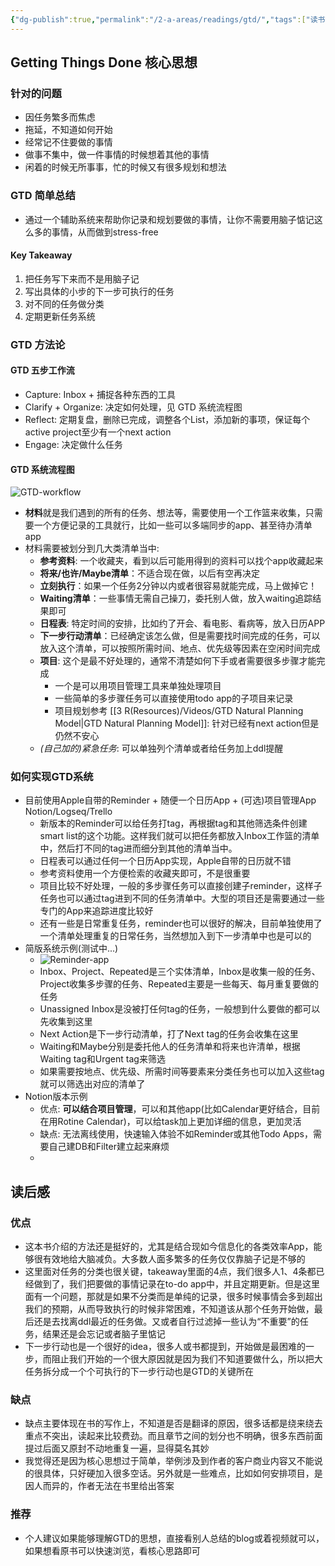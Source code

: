 ```yaml
---
{"dg-publish":true,"permalink":"/2-a-areas/readings/gtd/","tags":["读书笔记","时间管理","效率提升"],"noteIcon":"1"}
---
```



## Getting Things Done 核心思想

### 针对的问题

* 因任务繁多而焦虑
* 拖延，不知道如何开始
* 经常记不住要做的事情
* 做事不集中，做一件事情的时候想着其他的事情
* 闲着的时候无所事事，忙的时候又有很多规划和想法

### GTD 简单总结

* 通过一个辅助系统来帮助你记录和规划要做的事情，让你不需要用脑子惦记这么多的事情，从而做到stress-free

#### Key Takeaway

1. 把任务写下来而不是用脑子记
2. 写出具体的小步的下一步可执行的任务
3. 对不同的任务做分类
4. 定期更新任务系统

### GTD 方法论

#### GTD 五步工作流

- Capture: Inbox + 捕捉各种东西的工具
- Clarify + Organize: 决定如何处理，见 GTD 系统流程图
- Reflect: 定期复盘，删除已完成，调整各个List，添加新的事项，保证每个active project至少有一个next action
- Engage: 决定做什么任务

#### GTD 系统流程图

![GTD-workflow](https://raw.githubusercontent.com/williamlwclwc/Picgo-IHS/main/img/GTD-workflow.jpeg)
* **材料**就是我们遇到的所有的任务、想法等，需要使用一个工作篮来收集，只需要一个方便记录的工具就行，比如一些可以多端同步的app、甚至待办清单app
* 材料需要被划分到几大类清单当中:
	* **参考资料**: 一个收藏夹，看到以后可能用得到的资料可以找个app收藏起来
	* **将来/也许/Maybe清单**：不适合现在做，以后有空再决定
	* **立刻执行**：如果一个任务2分钟以内或者很容易就能完成，马上做掉它！
	* **Waiting清单**：一些事情无需自己操刀，委托别人做，放入waiting追踪结果即可
	* **日程表**: 特定时间的安排，比如约了开会、看电影、看病等，放入日历APP
	* **下一步行动清单**：已经确定该怎么做，但是需要找时间完成的任务，可以放入这个清单，可以按照所需时间、地点、优先级等因素在空闲时间完成
	* **项目**: 这个是最不好处理的，通常不清楚如何下手或者需要很多步骤才能完成
		* 一个是可以用项目管理工具来单独处理项目
		* 一些简单的多步骤任务可以直接使用todo app的子项目来记录
		* 项目规划参考 [[3 R(Resources)/Videos/GTD Natural Planning Model\|GTD Natural Planning Model]]: 针对已经有next action但是仍然不安心
	* *(自己加的)紧急任务*: 可以单独列个清单或者给任务加上ddl提醒
 

### 如何实现GTD系统

* 目前使用Apple自带的Reminder + 随便一个日历App + (可选)项目管理App Notion/Logseq/Trello
	* 新版本的Reminder可以给任务打tag，再根据tag和其他筛选条件创建smart list的这个功能。这样我们就可以把任务都放入Inbox工作篮的清单中，然后打不同的tag进而细分到其他的清单当中。
	* 日程表可以通过任何一个日历App实现，Apple自带的日历就不错
	* 参考资料使用一个方便检索的收藏夹即可，不是很重要
	* 项目比较不好处理，一般的多步骤任务可以直接创建子reminder，这样子任务也可以通过tag进到不同的任务清单中。大型的项目还是需要通过一些专门的App来追踪进度比较好
	* 还有一些是日常重复任务，reminder也可以很好的解决，目前单独使用了一个清单处理重复的日常任务，当然想加入到下一步清单中也是可以的
* 简版系统示例(测试中...)
	* ![Reminder-app](https://raw.githubusercontent.com/williamlwclwc/Picgo-IHS/main/img/GTD-Reminder-App.png)
	* Inbox、Project、Repeated是三个实体清单，Inbox是收集一般的任务、Project收集多步骤的任务、Repeated主要是一些每天、每月重复要做的任务
	* Unassigned Inbox是没被打任何tag的任务，一般想到什么要做的都可以先收集到这里
	* Next Action是下一步行动清单，打了Next tag的任务会收集在这里
	* Waiting和Maybe分别是委托他人的任务清单和将来也许清单，根据Waiting tag和Urgent tag来筛选
	* 如果需要按地点、优先级、所需时间等要素来分类任务也可以加入这些tag就可以筛选出对应的清单了
* Notion版本示例
	* 优点: **可以结合项目管理**，可以和其他app(比如Calendar更好结合，目前在用Rotine Calendar)，可以给task加上更加详细的信息，更加灵活
	* 缺点: 无法离线使用，快速输入体验不如Reminder或其他Todo Apps，需要自己建DB和Filter建立起来麻烦
	* 

## 读后感

### 优点

* 这本书介绍的方法还是挺好的，尤其是结合现如今信息化的各类效率App，能够很有效地给大脑减负。大多数人面多繁多的任务仅仅靠脑子记是不够的
* 这里面对任务的分类也很关键，takeaway里面的4点，我们很多人1、4条都已经做到了，我们把要做的事情记录在to-do app中，并且定期更新。但是这里面有一个问题，那就是如果不分类而是单纯的记录，很多时候事情会多到超出我们的预期，从而导致执行的时候非常困难，不知道该从那个任务开始做，最后还是去找离ddl最近的任务做。又或者自行过滤掉一些认为“不重要”的任务，结果还是会忘记或者脑子里惦记
* 下一步行动也是一个很好的idea，很多人或书都提到，开始做是最困难的一步，而阻止我们开始的一个很大原因就是因为我们不知道要做什么，所以把大任务拆分成一个个可执行的下一步行动也是GTD的关键所在

### 缺点

* 缺点主要体现在书的写作上，不知道是否是翻译的原因，很多话都是绕来绕去重点不突出，读起来比较费劲。而且章节之间的划分也不明确，很多东西前面提过后面又原封不动地重复一遍，显得莫名其妙
* 我觉得还是因为核心思想过于简单，举例涉及到作者的客户商业内容又不能说的很具体，只好硬加入很多空话。另外就是一些难点，比如如何安排项目，是因人而异的，作者无法在书里给出答案

### 推荐

* 个人建议如果能够理解GTD的思想，直接看别人总结的blog或着视频就可以，如果想看原书可以快速浏览，看核心思路即可